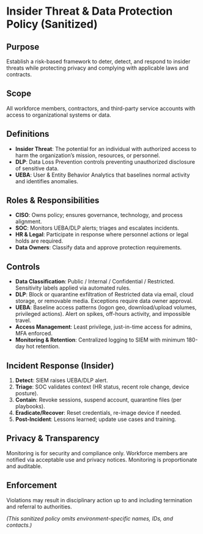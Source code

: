 # Insider Threat & Data Protection Policy (Sanitized)

## Purpose
Establish a risk-based framework to deter, detect, and respond to insider threats while protecting privacy and complying with applicable laws and contracts.

## Scope
All workforce members, contractors, and third-party service accounts with access to organizational systems or data.

## Definitions
- **Insider Threat**: The potential for an individual with authorized access to harm the organization’s mission, resources, or personnel.
- **DLP**: Data Loss Prevention controls preventing unauthorized disclosure of sensitive data.
- **UEBA**: User & Entity Behavior Analytics that baselines normal activity and identifies anomalies.

## Roles & Responsibilities
- **CISO**: Owns policy; ensures governance, technology, and process alignment.
- **SOC**: Monitors UEBA/DLP alerts; triages and escalates incidents.
- **HR & Legal**: Participate in response where personnel actions or legal holds are required.
- **Data Owners**: Classify data and approve protection requirements.

## Controls
- **Data Classification**: Public / Internal / Confidential / Restricted. Sensitivity labels applied via automated rules.
- **DLP**: Block or quarantine exfiltration of Restricted data via email, cloud storage, or removable media. Exceptions require data owner approval.
- **UEBA**: Baseline access patterns (logon geo, download/upload volumes, privileged actions). Alert on spikes, off-hours activity, and impossible travel.
- **Access Management**: Least privilege, just-in-time access for admins, MFA enforced.
- **Monitoring & Retention**: Centralized logging to SIEM with minimum 180-day hot retention.

## Incident Response (Insider)
1. **Detect**: SIEM raises UEBA/DLP alert.
2. **Triage**: SOC validates context (HR status, recent role change, device posture).
3. **Contain**: Revoke sessions, suspend account, quarantine files (per playbooks).
4. **Eradicate/Recover**: Reset credentials, re-image device if needed.
5. **Post-Incident**: Lessons learned; update use cases and training.

## Privacy & Transparency
Monitoring is for security and compliance only. Workforce members are notified via acceptable use and privacy notices. Monitoring is proportionate and auditable.

## Enforcement
Violations may result in disciplinary action up to and including termination and referral to authorities.

*(This sanitized policy omits environment-specific names, IDs, and contacts.)*
